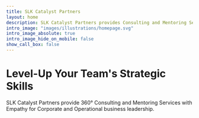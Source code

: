 ```yaml
---
title: SLK Catalyst Partners
layout: home
description: SLK Catalyst Partners provides Consulting and Mentoring Services with Empathy for Corporate and Operational business leadership.
intro_image: "images/illustrations/homepage.svg"
intro_image_absolute: true
intro_image_hide_on_mobile: false
show_call_box: false
---
```


# Level-Up Your Team's Strategic Skills

SLK Catalyst Partners provide 360&deg; Consulting and Mentoring Services with Empathy for Corporate and Operational business leadership.